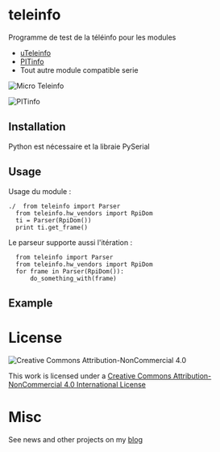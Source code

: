 # teleinfo

Programme de test de la téléinfo pour les modules 

- [uTeleinfo](https://www.tindie.com/products/hallard/pitinfo/)
- [PITinfo](https://www.tindie.com/products/hallard/micro-teleinfo-v20/)
- Tout autre module compatible serie


<img src="https://cdn.tindiemedia.com/images/resize/ig_pbCZIjoLemqZR6qATQbuCH_s=/p/full-fit-in/1782x1336/i/5857/products/2018-06-08T13%3A23%3A25.397Z-MicroTeleinfo_Top_V2.png
" alt="Micro Teleinfo">

<img src="https://cdn.tindiemedia.com/images/resize/_NEi1vA81_oZqI7M_-sKng3BLoA=/p/full-fit-in/1782x1336/i/5857/products/2018-06-08T13%3A11%3A25.054Z-PITinfo.png
" alt="PITinfo">

## Installation

Python est nécessaire et la libraie PySerial

## Usage

Usage du module :

```
./  from teleinfo import Parser
  from teleinfo.hw_vendors import RpiDom
  ti = Parser(RpiDom())
  print ti.get_frame()
```

Le parseur supporte aussi l'itération :

```
  from teleinfo import Parser
  from teleinfo.hw_vendors import RpiDom
  for frame in Parser(RpiDom()):
      do_something_with(frame)
```

## Example







# License

<img alt="Creative Commons Attribution-NonCommercial 4.0" src="https://i.creativecommons.org/l/by-nc/4.0/88x31.png">   

This work is licensed under a [Creative Commons Attribution-NonCommercial 4.0 International License](http://creativecommons.org/licenses/by-nc/4.0/)    

# Misc

See news and other projects on my [blog][2] 

 
[2]: https://hallard.me

